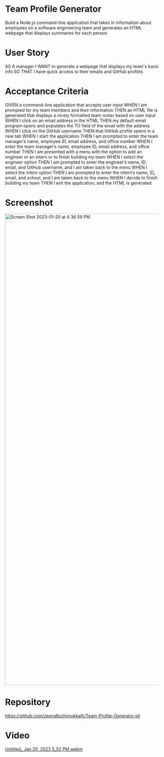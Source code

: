 # Team Profile Generator
Build a Node.js command-line application that takes in information about employees on a software engineering team and generates an HTML webpage that displays summaries for each person.

# User Story
AS A manager
I WANT to generate a webpage that displays my team's basic info
SO THAT I have quick access to their emails and GitHub profiles

# Acceptance Criteria
GIVEN a command-line application that accepts user input
WHEN I am prompted for my team members and their information
THEN an HTML file is generated that displays a nicely formatted team roster based on user input
WHEN I click on an email address in the HTML
THEN my default email program opens and populates the TO field of the email with the address
WHEN I click on the GitHub username
THEN that GitHub profile opens in a new tab
WHEN I start the application
THEN I am prompted to enter the team manager’s name, employee ID, email address, and office number
WHEN I enter the team manager’s name, employee ID, email address, and office number
THEN I am presented with a menu with the option to add an engineer or an intern or to finish building my team
WHEN I select the engineer option
THEN I am prompted to enter the engineer’s name, ID, email, and GitHub username, and I am taken back to the menu
WHEN I select the intern option
THEN I am prompted to enter the intern’s name, ID, email, and school, and I am taken back to the menu
WHEN I decide to finish building my team
THEN I exit the application, and the HTML is generated

# Screenshot
<img width="1540" alt="Screen Shot 2023-01-20 at 4 36 59 PM" src="https://user-images.githubusercontent.com/39594923/213815980-bb5dab73-ccc2-4a3b-8bc2-5814041cd006.png">


# Repository
https://github.com/JeenaKozhimukkath/Team-Profile-Generator.git

# Video
[Untitled_ Jan 20, 2023 5_52 PM.webm](https://user-images.githubusercontent.com/39594923/213819615-1a006945-f6f3-46fc-8462-4c8fef2bba45.webm)
